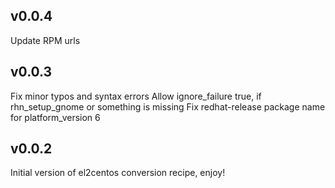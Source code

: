 ## v0.0.4

  Update RPM urls

## v0.0.3

  Fix minor typos and syntax errors
  Allow ignore_failure true, if rhn_setup_gnome or something is missing
  Fix redhat-release package name for platform_version 6

## v0.0.2

  Initial version of el2centos conversion recipe, enjoy!
